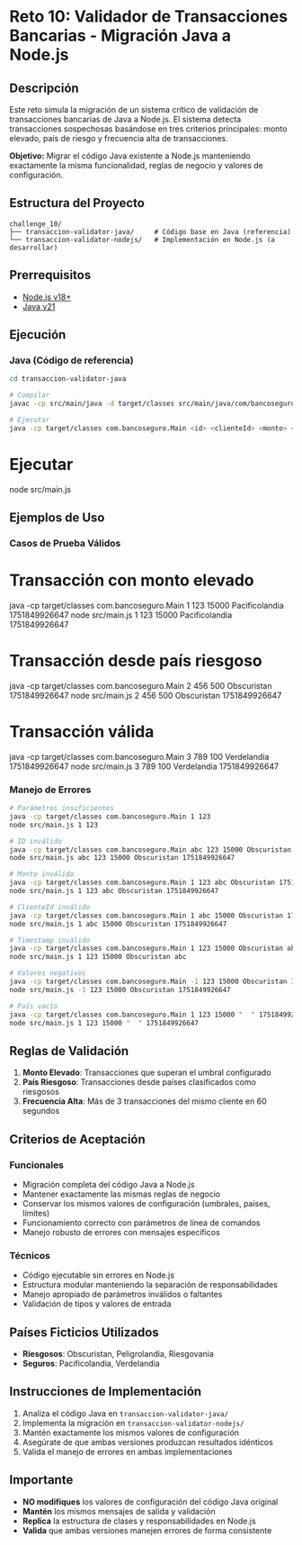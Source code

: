 # Reto 10: Validador de Transacciones Bancarias - Migración Java a Node.js

## Descripción
Este reto simula la migración de un sistema crítico de validación de transacciones bancarias de Java a Node.js. El sistema detecta transacciones sospechosas basándose en tres criterios principales: monto elevado, país de riesgo y frecuencia alta de transacciones.

**Objetivo:** Migrar el código Java existente a Node.js manteniendo exactamente la misma funcionalidad, reglas de negocio y valores de configuración.

## Estructura del Proyecto
```
challenge_10/
├── transaccion-validator-java/     # Código base en Java (referencia)
└── transaccion-validator-nodejs/   # Implementación en Node.js (a desarrollar)
```

## Prerrequisitos
- [Node.js v18+](https://nodejs.org/en/download/)
- [Java v21](https://www.oracle.com/co/java/technologies/downloads/)

## Ejecución

### Java (Código de referencia)
```bash
cd transaccion-validator-java

# Compilar
javac -cp src/main/java -d target/classes src/main/java/com/bancoseguro/**/*.java

# Ejecutar
java -cp target/classes com.bancoseguro.Main <id> <clienteId> <monto> <pais> <timestamp>
```


# Ejecutar
node src/main.js <id> <clienteId> <monto> <pais> <timestamp>


## Ejemplos de Uso

### Casos de Prueba Válidos

# Transacción con monto elevado
java -cp target/classes com.bancoseguro.Main 1 123 15000 Pacificolandia 1751849926647
node src/main.js 1 123 15000 Pacificolandia 1751849926647

# Transacción desde país riesgoso
java -cp target/classes com.bancoseguro.Main 2 456 500 Obscuristan 1751849926647
node src/main.js 2 456 500 Obscuristan 1751849926647

# Transacción válida
java -cp target/classes com.bancoseguro.Main 3 789 100 Verdelandia 1751849926647
node src/main.js 3 789 100 Verdelandia 1751849926647


### Manejo de Errores
```bash
# Parámetros insuficientes
java -cp target/classes com.bancoseguro.Main 1 123
node src/main.js 1 123

# ID inválido
java -cp target/classes com.bancoseguro.Main abc 123 15000 Obscuristan 1751849926647
node src/main.js abc 123 15000 Obscuristan 1751849926647

# Monto inválido
java -cp target/classes com.bancoseguro.Main 1 123 abc Obscuristan 1751849926647
node src/main.js 1 123 abc Obscuristan 1751849926647

# ClienteId inválido
java -cp target/classes com.bancoseguro.Main 1 abc 15000 Obscuristan 1751849926647
node src/main.js 1 abc 15000 Obscuristan 1751849926647

# Timestamp inválido
java -cp target/classes com.bancoseguro.Main 1 123 15000 Obscuristan abc
node src/main.js 1 123 15000 Obscuristan abc

# Valores negativos
java -cp target/classes com.bancoseguro.Main -1 123 15000 Obscuristan 1751849926647
node src/main.js -1 123 15000 Obscuristan 1751849926647

# País vacío
java -cp target/classes com.bancoseguro.Main 1 123 15000 "  " 1751849926647
node src/main.js 1 123 15000 "  " 1751849926647
```

## Reglas de Validación

1. **Monto Elevado**: Transacciones que superan el umbral configurado
2. **País Riesgoso**: Transacciones desde países clasificados como riesgosos
3. **Frecuencia Alta**: Más de 3 transacciones del mismo cliente en 60 segundos

## Criterios de Aceptación

### Funcionales
- Migración completa del código Java a Node.js
- Mantener exactamente las mismas reglas de negocio
- Conservar los mismos valores de configuración (umbrales, países, límites)
- Funcionamiento correcto con parámetros de línea de comandos
- Manejo robusto de errores con mensajes específicos

### Técnicos
- Código ejecutable sin errores en Node.js
- Estructura modular manteniendo la separación de responsabilidades
- Manejo apropiado de parámetros inválidos o faltantes
- Validación de tipos y valores de entrada

## Países Ficticios Utilizados
- **Riesgosos**: Obscuristan, Peligrolandia, Riesgovania
- **Seguros**: Pacificolandia, Verdelandia

## Instrucciones de Implementación
1. Analiza el código Java en `transaccion-validator-java/`
2. Implementa la migración en `transaccion-validator-nodejs/`
3. Mantén exactamente los mismos valores de configuración
4. Asegúrate de que ambas versiones produzcan resultados idénticos
5. Valida el manejo de errores en ambas implementaciones

## Importante
- **NO modifiques** los valores de configuración del código Java original
- **Mantén** los mismos mensajes de salida y validación
- **Replica** la estructura de clases y responsabilidades en Node.js
- **Valida** que ambas versiones manejen errores de forma consistente
